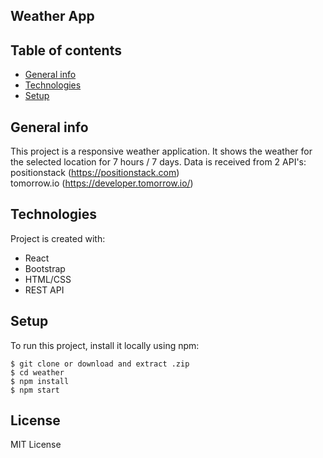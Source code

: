 ## Weather App

## Table of contents
* [General info](#general-info)
* [Technologies](#technologies)
* [Setup](#setup)

## General info
This project is a responsive weather application. It shows the weather for the selected location for 7 hours / 7 days.
Data is received from 2 API's: \
  positionstack (https://positionstack.com) \
  tomorrow.io (https://developer.tomorrow.io/)
	
## Technologies
Project is created with:
* React
* Bootstrap
* HTML/CSS
* REST API
	
## Setup
To run this project, install it locally using npm:

```
$ git clone or download and extract .zip
$ cd weather
$ npm install
$ npm start
```

## License
MIT License
